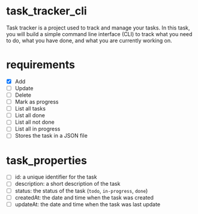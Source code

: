 # task_tracker_cli
Task tracker is a project used to track and manage your tasks. In this task, you will build a simple command line interface (CLI) to track what you need to do, what you have done, and what you are currently working on.
# requirements
- [x] Add
- [ ] Update
- [ ] Delete
- [ ] Mark as progress
- [ ] List all tasks
- [ ] List all done
- [ ] List all not done
- [ ] List all in progress
- [ ] Stores the task in a JSON file

# task_properties
- [ ] id: a unique identifier for the task
- [ ] description: a short description of the task
- [ ] status: the status of the task (`todo`, `in-progress`, `done`)
- [ ] createdAt: the date and time when the task was created
- [ ] updateAt: the date and time when the task was last update
